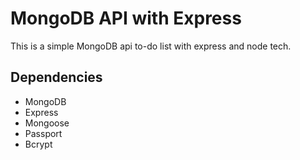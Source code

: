 # MongoDB API with Express

This is a simple MongoDB api to-do list with express and node tech.

## Dependencies
* MongoDB
* Express
* Mongoose
* Passport
* Bcrypt
